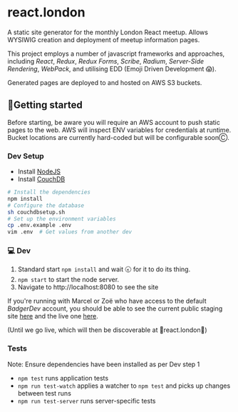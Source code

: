 # react.london
A static site generator for the monthly London React meetup. Allows WYSIWIG creation and deployment of meetup information pages.

This project employs a number of javascript frameworks and approaches, including _React_, _Redux_, _Redux Forms_, _Scribe_, _Radium_, _Server-Side Rendering_, _WebPack_, and utilising EDD (Emoji Driven Development 😱).

Generated pages are deployed to and hosted on AWS S3 buckets.

## 🏃Getting started
Before starting, be aware you will require an AWS account to push static pages to the web. AWS will inspect ENV variables for credentials at runtime. Bucket locations are currently hard-coded but will be configurable soonⒸ.

### Dev Setup

* Install [NodeJS](https://nodejs.org/en/)
* Install [CouchDB](http://couchdb.apache.org/)

```sh
# Install the dependencies
npm install
# Configure the database
sh couchdbsetup.sh
# Set up the environment variables
cp .env.example .env
vim .env  # Get values from another dev
```

### 💻 Dev

1. Standard start
``` npm install ```
and wait 🕣 for it to do its thing.
2. `npm start` to start the node server.
3. Navigate to http://localhost:8080 to see the site

If you're running with Marcel or Zoë who have access to the default *BadgerDev* account, you should be able to see the current public staging site [here](http://london.react.live.s3-website-eu-west-1.amazonaws.com/) and the live one [here](http://london.react.dev.s3-website-eu-west-1.amazonaws.com/).

(Until we go live, which will then be discoverable at 🌟react.london🌟)

### Tests
Note: Ensure dependencies have been installed as per Dev step 1

- `npm test` runs application tests
- `npm run test-watch` applies a watcher to `npm test` and picks up changes between test runs
- `npm run test-server` runs server-specific tests
